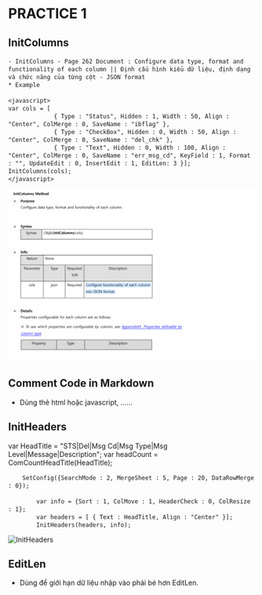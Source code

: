 # PRACTICE 1

## InitColumns

    - InitColumns - Page 262 Document : Configure data type, format and functionality of each column || Định cấu hình kiểu dữ liệu, định dạng và chức năng của từng cột - JSON format
    * Example

    <javascript>
    var cols = [
                 { Type : "Status", Hidden : 1, Width : 50, Align : "Center", ColMerge : 0, SaveName : "ibflag" },
                 { Type : "CheckBox", Hidden : 0, Width : 50, Align : "Center", ColMerge : 0, SaveName : "del_chk" },
                 { Type : "Text", Hidden : 0, Width : 100, Align : "Center", ColMerge : 0, SaveName : "err_msg_cd", KeyField : 1, Format : "", UpdateEdit : 0, InsertEdit : 1, EditLen: 3 }];
    InitColumns(cols);
    </javascript>

![InitColumns](../../Hinh/InitColumns.png)

## Comment Code in Markdown

- Dùng thẻ html hoặc javascript, ......

## InitHeaders

<javascript>
    var HeadTitle = "STS|Del|Msg Cd|Msg Type|Msg Level|Message|Description";
    	var headCount = ComCountHeadTitle(HeadTitle);

    	SetConfig({SearchMode : 2, MergeSheet : 5, Page : 20, DataRowMerge : 0});

    		var info = {Sort : 1, ColMove : 1, HeaderCheck : 0, ColResize : 1};
    		var headers = [ { Text : HeadTitle, Align : "Center" }];
    		InitHeaders(headers, info);

</javascript>

![InitHeaders](../../Hinh/InitHeaders.png)

## EditLen

- Dùng để giới hạn dữ liệu nhập vào phải bé hơn EditLen.
